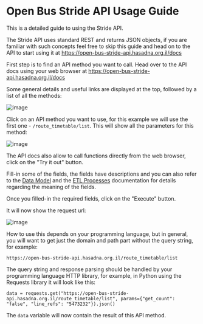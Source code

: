 # Open Bus Stride API Usage Guide

This is a detailed guide to using the Stride API.

The Stride API uses standard REST and returns JSON objects, if you are familiar with such concepts feel free to skip this 
guide and head on to the API to start using it at https://open-bus-stride-api.hasadna.org.il/docs

First step is to find an API method you want to call. Head over to the API docs using your web browser at https://open-bus-stride-api.hasadna.org.il/docs

Some general details and useful links are displayed at the top, followed by a list of all the methods:

![image](https://user-images.githubusercontent.com/1198854/173553017-e6ed7554-ca6b-47af-bf02-20fc4860ed3c.png)

Click on an API method you want to use, for this example we will use the first one - `/route_timetable/list`. This will show all the parameters
for this method:

![image](https://user-images.githubusercontent.com/1198854/173553251-8f6d38c4-eff3-4b3e-83b9-5e52b8fd2848.png)

The API docs also allow to call functions directly from the web browser, click on the "Try it out" button.

Fill-in some of the fields, the fields have descriptions and you can also refer to the [Data Model](https://github.com/hasadna/open-bus-stride-db/blob/main/DATA_MODEL.md) 
and the [ETL Processes](https://github.com/hasadna/open-bus-pipelines/blob/main/STRIDE_ETL_PROCESSES.md) documentation for details regarding the
meaning of the fields.

Once you filled-in the required fields, click on the "Execute" button.

It will now show the request url:

![image](https://user-images.githubusercontent.com/1198854/173554017-0712ab08-fc40-4785-bd0b-b43b4bfc9ed8.png)

How to use this depends on your programming language, but in general, you will want to get just the domain and path part without the query string, 
for example:

```
https://open-bus-stride-api.hasadna.org.il/route_timetable/list
```

The query string and response parsing should be handled by your programming language HTTP library, 
for example, in Python using the Requests library it will look like this:

```
data = requests.get("https://open-bus-stride-api.hasadna.org.il/route_timetable/list", params={"get_count": "false", "line_refs": "5473232"}).json()
```

The `data` variable will now contain the result of this API method.
